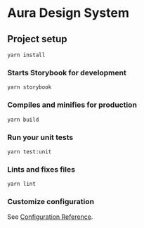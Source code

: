 # Aura Design System

## Project setup
```
yarn install
```

### Starts Storybook for development
```
yarn storybook
```

### Compiles and minifies for production
```
yarn build
```

### Run your unit tests
```
yarn test:unit
```

### Lints and fixes files
```
yarn lint
```

### Customize configuration
See [Configuration Reference](https://cli.vuejs.org/config/).
